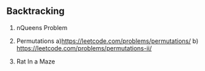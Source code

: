 ## Backtracking

1) nQueens Problem

2) Permutations a)https://leetcode.com/problems/permutations/ b) https://leetcode.com/problems/permutations-ii/

3) Rat In a Maze